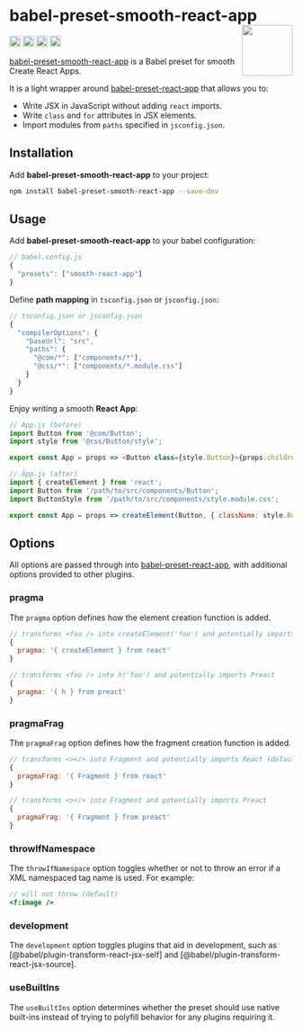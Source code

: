 # babel-preset-smooth-react-app [<img src="https://avatars.githubusercontent.com/u/52989093" alt="" width="90" height="90" align="right">][jsxtools]

[<img alt="npm version" src="https://img.shields.io/npm/v/babel-preset-smooth-react-app.svg" height="20">](https://www.npmjs.com/package/babel-preset-smooth-react-app)
[<img alt="build status" src="https://img.shields.io/travis/jsxtools/jsxtools/master.svg" height="20">](https://travis-ci.org/jsxtools/jsxtools)
[<img alt="issue tracker" src="https://img.shields.io/github/issues/jsxtools/jsxtools/babel-preset-smooth-react-app.svg" height="20">](https://github.com/jsxtools/jsxtools/issues?q=is:issue+is:open+label:babel-preset-smooth-react-app)
[<img alt="pull requests" src="https://img.shields.io/github/issues-pr/jsxtools/jsxtools/babel-preset-smooth-react-app.svg" height="20">](https://github.com/jsxtools/jsxtools/pulls?q=is:pr+is:open+label:babel-preset-smooth-react-app)

[babel-preset-smooth-react-app] is a Babel preset for smooth Create React Apps.

It is a light wrapper around [babel-preset-react-app] that allows you to:

- Write JSX in JavaScript without adding `react` imports.
- Write `class` and `for` attributes in JSX elements.
- Import modules from `paths` specified in `jsconfig.json`.

## Installation

Add **babel-preset-smooth-react-app** to your project:

```sh
npm install babel-preset-smooth-react-app --save-dev
```

## Usage

Add **babel-preset-smooth-react-app** to your babel configuration:

```js
// babel.config.js
{
  "presets": ["smooth-react-app"]
}
```

Define **path mapping** in `tsconfig.json` or `jsconfig.json`:

```js
// tsconfig.json or jsconfig.json
{
  "compilerOptions": {
    "baseUrl": "src",
    "paths": {
      "@com/*": ["components/*"],
      "@css/*": ["components/*.module.css"]
    }
  }
}
```

Enjoy writing a smooth **React App**:

```js
// App.js (before)
import Button from '@com/Button';
import style from '@css/Button/style';

export const App = props => <Button class={style.Button}>{props.children}</Button>;
```

```js
// App.js (after)
import { createElement } from 'react';
import Button from '/path/to/src/components/Button';
import ButtonStyle from '/path/to/src/components/style.module.css';

export const App = props => createElement(Button, { className: style.Button }, props.children);
```

## Options

All options are passed through into [babel-preset-react-app], with additional
options provided to other plugins.

### pragma

The `pragma` option defines how the element creation function is added.

```js
// transforms <foo /> into createElement('foo') and potentially imports React (default)
{
  pragma: '{ createElement } from react'
}
```

```js
// transforms <foo /> into h('foo') and potentially imports Preact
{
  pragma: '{ h } from preact'
}
```

### pragmaFrag

The `pragmaFrag` option defines how the fragment creation function is added.

```js
// transforms <></> into Fragment and potentially imports React (default)
{
  pragmaFrag: '{ Fragment } from react'
}
```

```js
// transforms <></> into Fragment and potentially imports Preact
{
  pragmaFrag: '{ Fragment } from preact'
}
```

### throwIfNamespace

The `throwIfNamespace` option toggles whether or not to throw an error if a XML
namespaced tag name is used. For example:

```jsx
// will not throw (default)
<f:image />
```

### development

The `development` option toggles plugins that aid in development, such as
[@babel/plugin-transform-react-jsx-self] and
[@babel/plugin-transform-react-jsx-source].

### useBuiltIns

The `useBuiltIns` option determines whether the preset should use native
built-ins instead of trying to polyfill behavior for any plugins requiring it.

[babel-preset-react-app]: https://github.com/facebook/create-react-app/tree/master/packages/babel-preset-react-app
[babel-preset-smooth-react-app]: https://github.com/jsxtools/jsxtools/tree/master/packages/babel-preset-smooth-react-app
[jsxtools]: https://github.com/jsxtools/jsxtools
